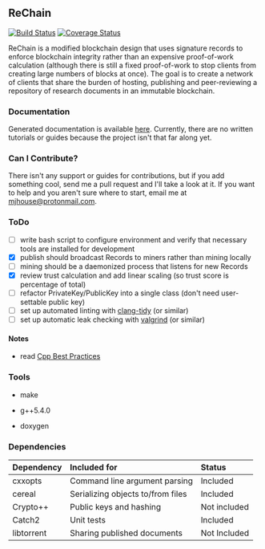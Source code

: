## ReChain

[![Build Status](https://travis-ci.org/mjhouse/rechain.svg?branch=master)](https://travis-ci.org/mjhouse/rechain)
[![Coverage Status](https://coveralls.io/repos/github/mjhouse/rechain/badge.svg?branch=master)](https://coveralls.io/github/mjhouse/rechain?branch=master)

ReChain is a modified blockchain design that uses signature records to enforce blockchain
integrity rather than an expensive proof-of-work calculation (although there is still a fixed 
proof-of-work to stop clients from creating large numbers of blocks at once). The goal is to 
create a network of clients that share the burden of hosting, publishing and peer-reviewing 
a repository of research documents in an immutable blockchain.

### Documentation

Generated documentation is available [here](https://mjhouse.github.io/rechain/). Currently,
there are no written tutorials or guides because the project isn't that far along yet.

### Can I Contribute?

There isn't any support or guides for contributions, but if you add something cool, send me a pull request and I'll take a look at it. If you want to help and you aren't sure where to start, email me at mjhouse@protonmail.com.


### ToDo

- [ ] write bash script to configure environment and verify that necessary tools are installed for development
- [X] publish should broadcast Records to miners rather than mining locally
- [ ] mining should be a daemonized process that listens for new Records
- [X] review trust calculation and add linear scaling (so trust score is percentage of total)
- [ ] refactor PrivateKey/PublicKey into a single class (don't need user-settable public key)
- [ ] set up automated linting with [clang-tidy](http://clang.llvm.org/extra/clang-tidy/) (or similar)
- [ ] set up automatic leak checking with [valgrind](http://valgrind.org/) (or similar)

#### Notes

* read [Cpp Best Practices](https://www.gitbook.com/book/lefticus/cpp-best-practices/details)

### Tools

* make

* g++5.4.0

* doxygen

### Dependencies

| Dependency		    | Included for		                    | Status       |
|:----------------------|:--------------------------------------|:-------------|
| cxxopts               | Command line argument parsing         | Included     |
| cereal                | Serializing objects to/from files     | Included     |
| Crypto++              | Public keys and hashing               | Not included |
| Catch2                | Unit tests                            | Included     |
| libtorrent            | Sharing published documents           | Not Included |
